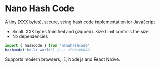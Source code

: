 # Nano Hash Code

A tiny (XXX bytes), secure, string hash code implementation for JavaScript

- Small. XXX bytes (minified and gzipped). Size Limit controls the size.
- No dependencies.

```js
import { hashcode } from 'nanohashcode'
hashcode('hello world') //=> 1794106052
```

Supports modern browsers, IE, Node.js and React Native.
